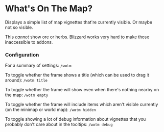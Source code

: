 # What's On The Map?

Displays a simple list of map vignettes that're currently visible. Or maybe not so visible.

This *cannot* show ore or herbs. Blizzard works very hard to make those inaccessible to addons.

### Configuration

For a summary of settings:
```/wotm```

To toggle whether the frame shows a title (which can be used to drag it around):
```/wotm title```

To toggle whether the frame will show even when there's nothing nearby on the map:
```/wotm empty```

To toggle whether the frame will include items which aren't visible currently (on the minimap or world map):
```/wotm hidden```

To toggle showing a lot of debug information about vignettes that you probably don't care about in the tooltips:
```/wotm debug```
